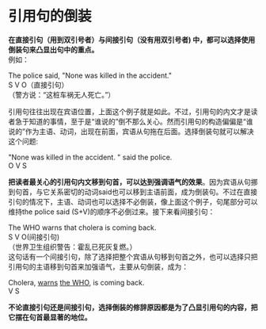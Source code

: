 # 引用句的倒装

<b>在**直接引句**（用到双引号者）与**间接引句**（没有用双引号者) 中，都可以选择**使用倒装句来凸显出句中的重点**。</b>  
例如：  
>  
The police said, "None was killed in the accident."  
S V O（直接引句）  
（警方说：“这桩车祸无人死亡。”）

引用句往往出现在宾语位置，上面这个例子就是如此。不过，引用句的内文才是读者急于知道的事情，至于是“谁说的”倒不那么关心。然而引用句的构造偏偏是“谁说的”作为主语、动词，出现在前面，宾语从句拖在后面。选择倒装句就可以解决这个问题:  
>  
"None was killed in the accident. " said the police.  
O V S  

**把读者最关心的引用句内文移到句首，可以达到强调语气的效果**。因为宾语从句挪到句首，与它关系密切的动词said也可以移到主语前面，成为倒装句。不过在直接引句的情况下，主语、动词也可以选择不必倒装，像上面这个例子，句尾部分可以维持the police said (S+V)的顺序不必倒过来。接下来看间接引句：  
>  
The WHO warns that cholera is coming back.  
S V O(间接引句)  
（世界卫生组织警告：霍乱已死灰复燃。）  
这句话有一个间接引句，除了选择把整个宾语从句移到句首之外，也可以选择只把引用句的主语移到句首来加强语气，主要从句倒装，成为：  
>>  
Cholera, <u>warns</u> <u>the WHO</u>, is coming back.  
V S  

<b>不论直接引句还是间接引句，**选择倒装的修辞原因都是为了凸显引用句的内容**，把它摆在句首最显著的地位。</b>  